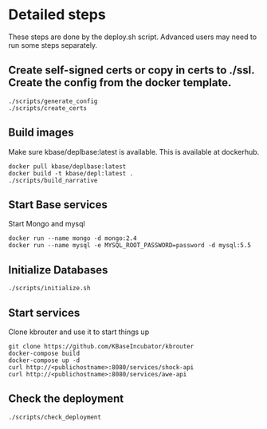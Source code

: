 # Detailed steps

These steps are done by the deploy.sh script.  Advanced users may need to run some steps separately.

## Create self-signed certs or copy in certs to ./ssl.  Create the config from the docker template.

    ./scripts/generate_config
    ./scripts/create_certs

## Build images

Make sure kbase/deplbase:latest is available. This is available at dockerhub.

    docker pull kbase/deplbase:latest
    docker build -t kbase/depl:latest .
    ./scripts/build_narrative

## Start Base services

Start Mongo and mysql

    docker run --name mongo -d mongo:2.4
    docker run --name mysql -e MYSQL_ROOT_PASSWORD=password -d mysql:5.5

## Initialize Databases

    ./scripts/initialize.sh

## Start services

Clone kbrouter and use it to start things up

    git clone https://github.com/KBaseIncubator/kbrouter
    docker-compose build
    docker-compose up -d
    curl http://<publichostname>:8080/services/shock-api
    curl http://<publichostname>:8080/services/awe-api

## Check the deployment

    ./scripts/check_deployment
